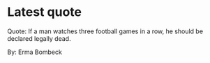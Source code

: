 # Latest quote 

Quote: If a man watches three football games in a row, he should be declared legally dead. 

By: Erma Bombeck